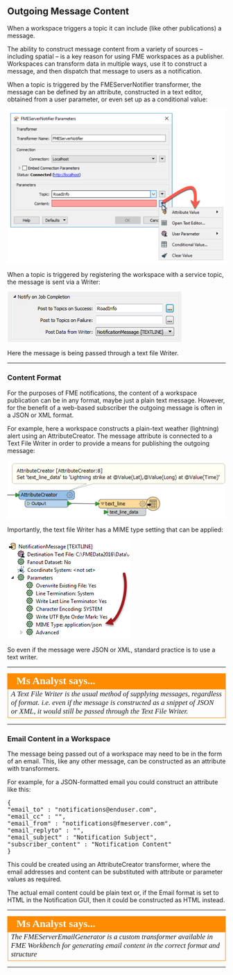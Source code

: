 ## Outgoing Message Content ##

When a workspace triggers a topic it can include (like other publications) a message.

The ability to construct message content from a variety of sources – including spatial – is a key reason for using FME workspaces as a publisher. Workspaces can transform data in multiple ways, use it to construct a message, and then dispatch that message to users as a notification.

When a topic is triggered by the FMEServerNotifier transformer, the message can be defined by an attribute, constructed in a text editor, obtained from a user parameter, or even set up as a conditional value: 

![](./Images/Img4.027.FMEServerNotifierMessage.png)

When a topic is triggered by registering the workspace with a service topic, the message is sent via a Writer:

![](./Images/Img4.028.RegistrationNotificationWriter.png)

Here the message is being passed through a text file Writer.

---

### Content Format ###

For the purposes of FME notifications, the content of a workspace publication can be in any format, maybe just a plain text message. However, for the benefit of a web-based subscriber the outgoing message is often in a JSON or XML format.

For example, here a workspace constructs a plain-text weather (lightning) alert using an AttributeCreator. The message attribute is connected to a Text File Writer in order to provide a means for publishing the outgoing message:

![](./Images/Img4.029.ConstructedNotificationMessage.png)

Importantly, the text file Writer has a MIME type setting that can be applied:

![](./Images/Img4.030.TextfileMimeType.png)

So even if the message were JSON or XML, standard practice is to use a text writer. 

---

<!--Person X Says Section-->

<table style="border-spacing: 0px">
<tr>
<td style="vertical-align:middle;background-color:darkorange;border: 2px solid darkorange">
<i class="fa fa-quote-left fa-lg fa-pull-left fa-fw" style="color:white;padding-right: 12px;vertical-align:text-top"></i>
<span style="color:white;font-size:x-large;font-weight: bold;font-family:serif">Ms Analyst says...</span>
</td>
</tr>

<tr>
<td style="border: 1px solid darkorange">
<span style="font-family:serif; font-style:italic; font-size:larger">
A Text File Writer is the usual method of supplying messages, regardless of format. i.e. even if the message is constructed as a snippet of JSON or XML, it would still be passed through the Text File Writer.
</span>
</td>
</tr>
</table>

---

### Email Content in a Workspace ###

The message being passed out of a workspace may need to be in the form of an email. This, like any other message, can be constructed as an attribute with transformers.

For example, for a JSON-formatted email you could construct an attribute like this:

<pre>
{
"email_to" : "notifications@enduser.com",
"email_cc" : "",
"email_from" : "notifications@fmeserver.com",
"email_replyto" : "",
"email_subject" : "Notification Subject",
"subscriber_content" : "Notification Content"
}
</pre>

This could be created using an AttributeCreator transformer, where the email addresses and content can be substituted with attribute or parameter values as required.

The actual email content could be plain text or, if the Email format is set to HTML in the Notification GUI, then it could be constructed as HTML instead.

---

<!--Person X Says Section-->

<table style="border-spacing: 0px">
<tr>
<td style="vertical-align:middle;background-color:darkorange;border: 2px solid darkorange">
<i class="fa fa-quote-left fa-lg fa-pull-left fa-fw" style="color:white;padding-right: 12px;vertical-align:text-top"></i>
<span style="color:white;font-size:x-large;font-weight: bold;font-family:serif">Ms Analyst says...</span>
</td>
</tr>

<tr>
<td style="border: 1px solid darkorange">
<span style="font-family:serif; font-style:italic; font-size:larger">
The FMEServerEmailGenerator is a custom transformer available in FME Workbench for generating email content in the correct format and structure
</span>
</td>
</tr>
</table>

---